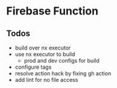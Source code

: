 # Firebase Function

## Todos

- build over nx executor
- use nx executor to build
  - prod and dev configs for build
- configure tags
- resolve action hack by fixing gh action
- add lint for no file access
